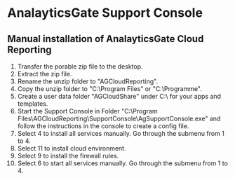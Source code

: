 # AnalayticsGate Support Console

## Manual installation of AnalayticsGate Cloud Reporting

1. Transfer the porable zip file to the desktop.
2. Extract the zip file.
3. Rename the unzip folder to "AGCloudReporting".
4. Copy the unzip folder to "C:\Program Files" or "C:\Programme".
5. Create a user data folder "AGCloudShare" under C:\ for your apps and templates.
6. Start the Support Console in Folder "C:\Program Files\AGCloudReporting\SupportConsole\AgSupportConsole.exe" and follow the instructions in the console to create a config file.
7. Select 4 to install all services manually. Go through the submenu from 1 to 4.
8. Select 11 to install cloud environment.
9. Select 9 to install the firewall rules.
10. Select 6 to start all services manually. Go through the submenu from 1 to 4.
